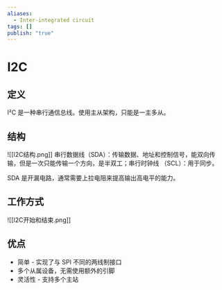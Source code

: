 ```yaml
---
aliases:
  - Inter-integrated circuit
tags: []
publish: "true"
---
```


# I2C
## 定义
I²C 是一种串行通信总线。使用主从架构，只能是一主多从。

## 结构
![[I2C结构.png]]
串行数据线（SDA）：传输数据、地址和控制信号，能双向传输，但是一次只能传输一个方向，是半双工；串行时钟线 （SCL）：用于同步。

SDA 是开漏电路，通常需要上拉电阻来提高输出高电平的能力。

## 工作方式
![[I2C开始和结束.png]]

## 优点
- 简单 - 实现了与 SPI 不同的两线制接口
- 多个从属设备，无需使用额外的引脚
- 灵活性 - 支持多个主站